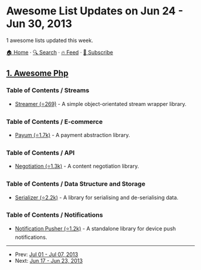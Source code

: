 # Awesome List Updates on Jun 24 - Jun 30, 2013

1 awesome lists updated this week.

[🏠 Home](/README.md) · [🔍 Search](https://test.trackawesomelist.com/search/) · [🔥 Feed](https://test.trackawesomelist.com/week/feed.xml) · [📮 Subscribe](https://trackawesomelist.us17.list-manage.com/subscribe?u=d2f0117aa829c83a63ec63c2f&id=36a103854c)



## [1. Awesome Php](/content/ziadoz/awesome-php/week/README.md)

### Table of Contents / Streams

*   [Streamer (⭐269)](https://github.com/fzaninotto/Streamer) - A simple object-orientated stream wrapper library.

### Table of Contents / E-commerce

*   [Payum (⭐1.7k)](https://github.com/payum/payum) - A payment abstraction library.

### Table of Contents / API

*   [Negotiation (⭐1.3k)](https://github.com/willdurand/Negotiation) - A content negotiation library.

### Table of Contents / Data Structure and Storage

*   [Serializer (⭐2.2k)](https://github.com/schmittjoh/serializer) - A library for serialising and de-serialising data.

### Table of Contents / Notifications

*   [Notification Pusher (⭐1.2k)](https://github.com/Ph3nol/NotificationPusher) - A standalone library for device push notifications.

---

- Prev: [Jul 01 - Jul 07, 2013](/content/2013/26/README.md)
- Next: [Jun 17 - Jun 23, 2013](/content/2013/24/README.md)